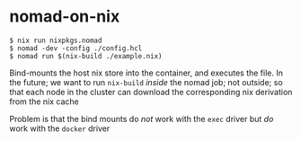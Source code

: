 # nomad-on-nix

```
$ nix run nixpkgs.nomad
$ nomad -dev -config ./config.hcl
$ nomad run $(nix-build ./example.nix)

```

Bind-mounts the host nix store into the container, and executes the file.
In the future; we want to run `nix-build` _inside_ the nomad job; not outside; so that
each node in the cluster can download the corresponding nix derivation from the nix cache


Problem is that the bind mounts do _not_ work with the `exec` driver but _do_ work
with the `docker` driver

